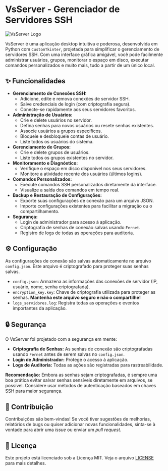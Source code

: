 # VsServer - Gerenciador de Servidores SSH

![VsServer Logo](https://img.icons8.com/?size=100&id=2171&format=png&color=000000)

VsServer é uma aplicação desktop intuitiva e poderosa, desenvolvida em Python com `CustomTkinter`, projetada para simplificar o gerenciamento de servidores SSH. Com uma interface gráfica amigável, você pode facilmente administrar usuários, grupos, monitorar o espaço em disco, executar comandos personalizados e muito mais, tudo a partir de um único local.

## ✨ Funcionalidades

*   **Gerenciamento de Conexões SSH:**
    *   Adicione, edite e remova conexões de servidor SSH.
    *   Salve credenciais de login (com criptografia segura).
    *   Conecte-se rapidamente aos seus servidores favoritos.
*   **Administração de Usuários:**
    *   Crie e delete usuários no servidor.
    *   Defina senhas para novos usuários ou resete senhas existentes.
    *   Associe usuários a grupos específicos.
    *   Bloqueie e desbloqueie contas de usuário.
    *   Liste todos os usuários do sistema.
*   **Gerenciamento de Grupos:**
    *   Crie e delete grupos de usuários.
    *   Liste todos os grupos existentes no servidor.
*   **Monitoramento e Diagnóstico:**
    *   Verifique o espaço em disco disponível nos seus servidores.
    *   Monitore a atividade recente dos usuários (últimos logins).
*   **Comandos Personalizados:**
    *   Execute comandos SSH personalizados diretamente da interface.
    *   Visualize a saída dos comandos em tempo real.
*   **Backup e Restauração de Configurações:**
    *   Exporte suas configurações de conexão para um arquivo JSON.
    *   Importe configurações existentes para facilitar a migração ou o compartilhamento.
*   **Segurança:**
    *   Login de administrador para acesso à aplicação.
    *   Criptografia de senhas de conexão salvas usando `Fernet`.
    *   Registro de logs de todas as operações para auditoria.

## ⚙️ Configuração

As configurações de conexão são salvas automaticamente no arquivo `config.json`. Este arquivo é criptografado para proteger suas senhas salvas.

*   `config.json`: Armazena as informações das conexões de servidor (IP, usuário, nome, senha criptografada).
*   `encryption_key.key`: Chave de criptografia utilizada para proteger as senhas. **Mantenha este arquivo seguro e não o compartilhe!**
*   `logs_servidores.log`: Registra todas as operações e eventos importantes da aplicação.

## 🔒 Segurança

O VsServer foi projetado com a segurança em mente:

*   **Criptografia de Senhas:** As senhas de conexão são criptografadas usando `Fernet` antes de serem salvas no `config.json`.
*   **Login de Administrador:** Protege o acesso à aplicação.
*   **Logs de Auditoria:** Todas as ações são registradas para rastreabilidade.

**Recomendação:** Embora as senhas sejam criptografadas, é sempre uma boa prática evitar salvar senhas sensíveis diretamente em arquivos, se possível. Considere usar métodos de autenticação baseados em chaves SSH para maior segurança.

## 🤝 Contribuição

Contribuições são bem-vindas! Se você tiver sugestões de melhorias, relatórios de bugs ou quiser adicionar novas funcionalidades, sinta-se à vontade para abrir uma *issue* ou enviar um *pull request*.

## 📄 Licença

Este projeto está licenciado sob a Licença MIT. Veja o arquivo [LICENSE](LICENSE) para mais detalhes.